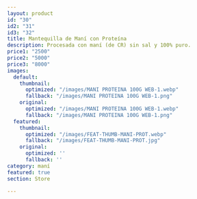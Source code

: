 ```yaml
---
layout: product
id: "30"
id2: "31"
id3: "32"
title: Mantequilla de Maní con Proteína
description: Procesada con maní (de CR) sin sal y 100% puro.
price1: "2500"
price2: "5000"
price3: "8000"
images:
  default:
    thumbnail:
      optimized: "/images/MANI PROTEINA 100G WEB-1.webp"
      fallback: "/images/MANI PROTEINA 100G WEB-1.png"
    original:
      optimized: "/images/MANI PROTEINA 100G WEB-1.webp"
      fallback: "/images/MANI PROTEINA 100G WEB-1.png"
  featured:
    thumbnail:
      optimized: "/images/FEAT-THUMB-MANI-PROT.webp"
      fallback: "/images/FEAT-THUMB-MANI-PROT.jpg"
    original:
      optimized: ''
      fallback: ''
category: maní
featured: true
section: Store

---
```

